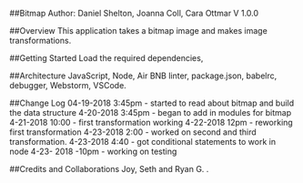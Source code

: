 
##Bitmap
Author: Daniel Shelton, Joanna Coll, Cara Ottmar V 1.0.0

##Overview
This application takes a bitmap image and makes image transformations.  

##Getting Started
Load the required dependencies, 

##Architecture
JavaScript, Node, Air BNB linter, package.json, babelrc, debugger, Webstorm, VSCode.

##Change Log
04-19-2018 3:45pm - started to read about bitmap and build the data structure
4-20-2018 3:45pm - began to add in modules for bitmap 
4-21-2018 10:00 - first transformation working
4-22-2018 12pm - reworking first transformation
4-23-2018 2:00 - worked on second and third transformation.
4-23-2018 4:40 - got conditional statements to work in node
4-23- 2018 -10pm - working on testing

##Credits and Collaborations
Joy, Seth and Ryan G. .

